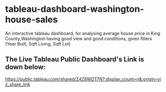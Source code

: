 # tableau-dashboard-washington-house-sales
An interactive tableau dashboard, for analysing average house price in King County,Washington having good view and good conditions, given filters (Year Built, Sqft Living, Sqft Lot) 

## The Live Tableau Public Dashboard's Link is down below: 

https://public.tableau.com/shared/Z4Z8WDT7N?:display_count=n&:origin=viz_share_link


